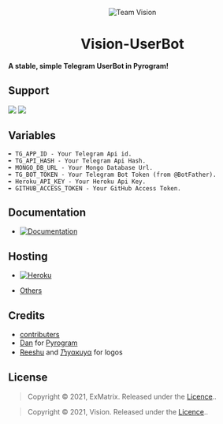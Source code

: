<p align="center"><img src="https://telegra.ph/file/a1804cf535b57d6682112.jpg", alt="Team Vision"></p>
<h1 align="center"><b>Vision-UserBot</b></h1>

<b>A stable, simple Telegram UserBot in Pyrogram!</b>

## Support
<a href="https://t.me/VisionUpdates"><img src="https://img.shields.io/badge/Join-Telegram%20Channel-red.svg?logo=Telegram"></a>
<a href="https://t.me/Vision_Support"><img src="https://img.shields.io/badge/Join-Telegram%20Group-blue.svg?logo=telegram"></a>

## Variables
```
➨ TG_APP_ID - Your Telegram Api id.
➨ TG_API_HASH - Your Telegram Api Hash.
➨ MONGO_DB_URL - Your Mongo Database Url.
➨ TG_BOT_TOKEN - Your Telegram Bot Token (from @BotFather).
➨ Heroku_API_KEY - Your Heroku Api Key.
➨ GITHUB_ACCESS_TOKEN - Your GitHub Access Token.
```

## Documentation
- [![Documentation](https://img.shields.io/badge/Documentation-Vison-purple)](https://github.com/TeamZenX/Vision/tree/master/docs)

## Hosting

- [![Heroku](https://img.shields.io/badge/Vison-Deploy-blueviolet)](https://visionub.tech/deploy.html)


- [Others](/docs/runvps.md)

## Credits
- [contributers](https://github.com/TeamVision/Vision/graphs/contributors)
- [Dan](https://github.com/delivrance) for [Pyrogram](https://github.com/pyrogram/pyrogram)
- [Reeshu](t.me/AboutReeshu) and [乃yαкυyα](t.me/ItzMikey_Kun) for logos

## License
> Copyright © 2021, ExMatrix. Released under the [Licence](https://github.com/TeamZenX/Vision/blob/master/LICENSE)..

> Copyright © 2021, Vision. Released under the [Licence](https://github.com/TeamZenX/Vision/blob/master/LICENSE)..
